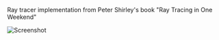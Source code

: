Ray tracer implementation from Peter Shirley's book "Ray Tracing in One Weekend"

![Screenshot](https://i.imgur.com/akoMrEH.jpg)